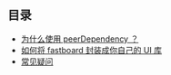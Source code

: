 ## 目录

- [为什么使用 peerDependency ？](./peer-dependency.md)
- [如何将 fastboard 封装成你自己的 UI 库](./ui.md)
- [常见疑问](./faq.md)
